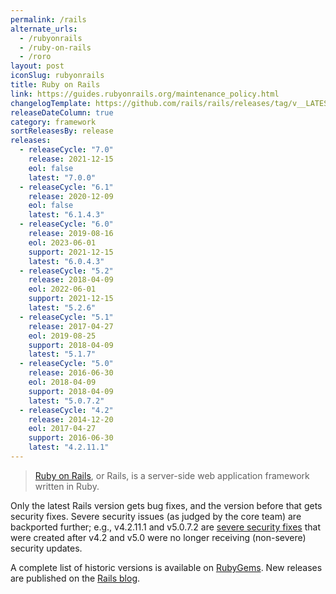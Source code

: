 ```yaml
---
permalink: /rails
alternate_urls:
  - /rubyonrails
  - /ruby-on-rails
  - /roro
layout: post
iconSlug: rubyonrails
title: Ruby on Rails
link: https://guides.rubyonrails.org/maintenance_policy.html
changelogTemplate: https://github.com/rails/rails/releases/tag/v__LATEST__
releaseDateColumn: true
category: framework
sortReleasesBy: release
releases:
  - releaseCycle: "7.0"
    release: 2021-12-15
    eol: false
    latest: "7.0.0"
  - releaseCycle: "6.1"
    release: 2020-12-09
    eol: false
    latest: "6.1.4.3"
  - releaseCycle: "6.0"
    release: 2019-08-16
    eol: 2023-06-01
    support: 2021-12-15
    latest: "6.0.4.3"
  - releaseCycle: "5.2"
    release: 2018-04-09
    eol: 2022-06-01
    support: 2021-12-15
    latest: "5.2.6"
  - releaseCycle: "5.1"
    release: 2017-04-27
    eol: 2019-08-25
    support: 2018-04-09
    latest: "5.1.7"
  - releaseCycle: "5.0"
    release: 2016-06-30
    eol: 2018-04-09
    support: 2018-04-09
    latest: "5.0.7.2"
  - releaseCycle: "4.2"
    release: 2014-12-20
    eol: 2017-04-27
    support: 2016-06-30
    latest: "4.2.11.1"
---
```


>[Ruby on Rails](https://rubyonrails.org/), or Rails, is a server-side web application framework written in Ruby.

Only the latest Rails version gets bug fixes, and the version before that gets security fixes. Severe security issues (as judged by the core team) are backported further; e.g., v4.2.11.1 and v5.0.7.2 are [severe security fixes](https://weblog.rubyonrails.org/2019/3/13/Rails-4-2-5-1-5-1-6-2-have-been-released/) that were created after v4.2 and v5.0 were no longer receiving (non-severe) security updates.

A complete list of historic versions is available on [RubyGems](https://rubygems.org/gems/rails/versions). New releases are published on the [Rails blog](https://weblog.rubyonrails.org/releases/).
